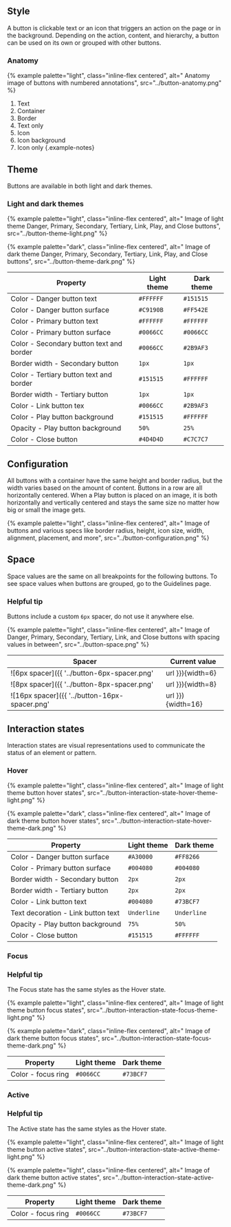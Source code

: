 ## Style 
A button is clickable text or an icon that triggers an action on the page or in the background. Depending on the action, content, and hierarchy, a button can be used on its own or grouped with other buttons.

### Anatomy 
{% example palette="light",
          class="inline-flex centered",
          alt=" Anatomy image of buttons with numbered annotations",
          src="../button-anatomy.png" %}

1) Text
2) Container
3) Border
4) Text only
5) Icon
6) Icon background
7) Icon only
   {.example-notes}

## Theme 
Buttons are available in both light and dark themes.

### Light and dark themes 
{% example palette="light",
          class="inline-flex centered",
          alt=" Image of light theme Danger, Primary, Secondary, Tertiary, Link, Play, and Close buttons",
          src="../button-theme-light.png" %}


{% example palette="dark",
          class="inline-flex centered",
          alt=" Image of dark theme Danger, Primary, Secondary, Tertiary, Link, Play, and Close buttons",
          src="../button-theme-dark.png" %}

| Property | Light theme | Dark theme |
| -------- | ----------- | ---------- |
| Color - Danger button text | `#FFFFFF` | `#151515` |
| Color - Danger button surface | `#C9190B` | `#FF542E` |
| Color - Primary button text | `#FFFFFF` | `#FFFFFF` |
| Color - Primary button surface | `#0066CC` | `#0066CC` |
| Color - Secondary button text and border | `#0066CC` | `#2B9AF3` |
| Border width - Secondary button | `1px` | `1px` |
| Color - Tertiary button text and border | `#151515` | `#FFFFFF` |
| Border width - Tertiary button | `1px` | `1px` |
| Color - Link button tex | `#0066CC` | `#2B9AF3` |
| Color - Play button background | `#151515` | `#FFFFFF` |
| Opacity - Play button background | `50%` | `25%` |
| Color - Close button | `#4D4D4D` | `#C7C7C7` |

## Configuration 
All buttons with a container have the same height and border radius, but the width varies based on the amount of content. Buttons in a row are all horizontally centered. When a Play button is placed on an image, it is both horizontally and vertically centered and stays the same size no matter how big or small the image gets.

{% example palette="light",
          class="inline-flex centered",
          alt=" Image of buttons and various specs like border radius, height, icon size, width, alignment, placement, and more",
          src="../button-configuration.png" %}


## Space 
Space values are the same on all breakpoints for the following buttons. To see space values when buttons are grouped, go to the Guidelines page.

<rh-alert state="info">
<h3 slot="header">Helpful tip</h3>
<p>Buttons include a custom <code>6px</code> spacer, do not use it anywhere else.</p>
</rh-alert>

{% example palette="light",
          class="inline-flex centered",
          alt=" Image of Danger, Primary, Secondary, Tertiary, Link, and Close buttons with spacing values in between",
          src="../button-space.png" %}

| Spacer | Current value | 
| ------ | ------ | 
| ![6px spacer]({{ '../button-6px-spacer.png' | url }}){width=6} | `6px 0.375rem` |
| ![8px spacer]({{ '../button-8px-spacer.png' | url }}){width=8} | `8px 0.5rem` |
| ![16px spacer]({{ '../button-16px-spacer.png' | url }}){width=16} | `16px 1.0rem` |


## Interaction states 
Interaction states are visual representations used to communicate the status of an element or pattern.
### Hover 
{% example palette="light",
          class="inline-flex centered",
          alt=" Image of light theme button hover states",
          src="../button-interaction-state-hover-theme-light.png" %}


{% example palette="dark",
          class="inline-flex centered",
          alt=" Image of dark theme button hover states",
          src="../button-interaction-state-hover-theme-dark.png" %}

| Property | Light theme | Dark theme |
| ---------------- | -------- | -------- |
| Color - Danger button surface | `#A30000` | `#FF8266` |
| Color - Primary button surface | `#004080` | `#004080` |
| Border width - Secondary button | `2px` | `2px` |
| Border width - Tertiary button | `2px` | `2px` |
| Color - Link button text | `#004080` | `#73BCF7` |
| Text decoration - Link button text | `Underline` | `Underline` |
| Opacity - Play button background | `75%` | `50%` |
| Color - Close button | `#151515` | `#FFFFFF` |


### Focus 
<rh-alert state="info">
<h3 slot="header">Helpful tip</h3>
<p>The Focus state has the same styles as the Hover state.</p>
</rh-alert>

{% example palette="light",
          class="inline-flex centered",
          alt=" Image of light theme button focus states",
          src="../button-interaction-state-focus-theme-light.png" %}


{% example palette="dark",
          class="inline-flex centered",
          alt=" Image of dark theme button focus states",
          src="../button-interaction-state-focus-theme-dark.png" %}

| Property | Light theme | Dark theme |
| ---------------- | -------- | -------- |
| Color - focus ring | `#0066CC` | `#73BCF7` |


### Active 
<rh-alert state="info">
<h3 slot="header">Helpful tip</h3>
<p>The Active state has the same styles as the Hover state.</p>
</rh-alert>


{% example palette="light",
          class="inline-flex centered",
          alt=" Image of light theme button active states",
          src="../button-interaction-state-active-theme-light.png" %}


{% example palette="light",
          class="inline-flex centered",
          alt=" Image of dark theme button active states",
          src="../button-interaction-state-active-theme-dark.png" %}

| Property | Light theme | Dark theme |
| ---------------- | -------- | -------- |
| Color - focus ring | `#0066CC` | `#73BCF7` |